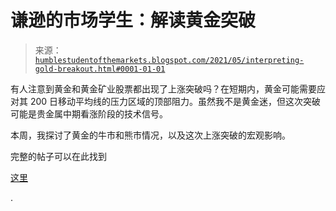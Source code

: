 <!--yml

类别：未分类

日期：2024 年 05 月 18 日 02:00:04

-->

# 谦逊的市场学生：解读黄金突破

> 来源：[`humblestudentofthemarkets.blogspot.com/2021/05/interpreting-gold-breakout.html#0001-01-01`](https://humblestudentofthemarkets.blogspot.com/2021/05/interpreting-gold-breakout.html#0001-01-01)

有人注意到黄金和黄金矿业股票都出现了上涨突破吗？在短期内，黄金可能需要应对其 200 日移动平均线的压力区域的顶部阻力。虽然我不是黄金迷，但这次突破可能是贵金属中期看涨阶段的技术信号。

本周，我探讨了黄金的牛市和熊市情况，以及这次上涨突破的宏观影响。

完整的帖子可以在此找到

[这里](https://humblestudentofthemarkets.com/2021/05/15/interpreting-the-gold-breakout/)

.
